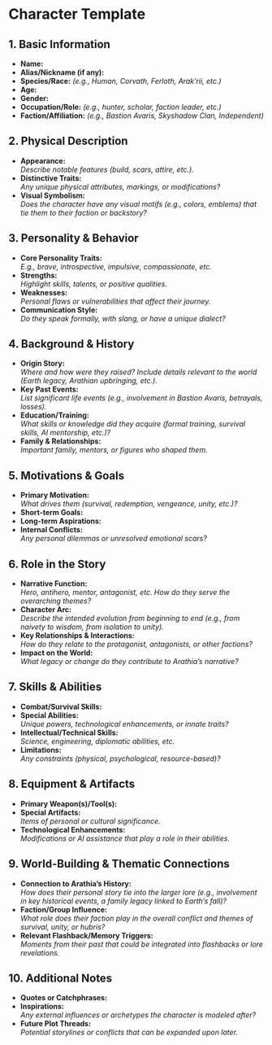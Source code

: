 # Character Template

## 1. Basic Information
- **Name:**  
- **Alias/Nickname (if any):**  
- **Species/Race:** *(e.g., Human, Corvath, Ferloth, Arak’rii, etc.)*  
- **Age:**  
- **Gender:**  
- **Occupation/Role:** *(e.g., hunter, scholar, faction leader, etc.)*  
- **Faction/Affiliation:** *(e.g., Bastion Avaris, Skyshadow Clan, Independent)*  

## 2. Physical Description
- **Appearance:**  
  *Describe notable features (build, scars, attire, etc.).*
- **Distinctive Traits:**  
  *Any unique physical attributes, markings, or modifications?*
- **Visual Symbolism:**  
  *Does the character have any visual motifs (e.g., colors, emblems) that tie them to their faction or backstory?*

## 3. Personality & Behavior
- **Core Personality Traits:**  
  *E.g., brave, introspective, impulsive, compassionate, etc.*
- **Strengths:**  
  *Highlight skills, talents, or positive qualities.*
- **Weaknesses:**  
  *Personal flaws or vulnerabilities that affect their journey.*
- **Communication Style:**  
  *Do they speak formally, with slang, or have a unique dialect?*

## 4. Background & History
- **Origin Story:**  
  *Where and how were they raised? Include details relevant to the world (Earth legacy, Arathian upbringing, etc.).*
- **Key Past Events:**  
  *List significant life events (e.g., involvement in Bastion Avaris, betrayals, losses).*
- **Education/Training:**  
  *What skills or knowledge did they acquire (formal training, survival skills, AI mentorship, etc.)?*
- **Family & Relationships:**  
  *Important family, mentors, or figures who shaped them.*

## 5. Motivations & Goals
- **Primary Motivation:**  
  *What drives them (survival, redemption, vengeance, unity, etc.)?*
- **Short-term Goals:**  
- **Long-term Aspirations:**  
- **Internal Conflicts:**  
  *Any personal dilemmas or unresolved emotional scars?*

## 6. Role in the Story
- **Narrative Function:**  
  *Hero, antihero, mentor, antagonist, etc. How do they serve the overarching themes?*
- **Character Arc:**  
  *Describe the intended evolution from beginning to end (e.g., from naivety to wisdom, from isolation to unity).*
- **Key Relationships & Interactions:**  
  *How do they relate to the protagonist, antagonists, or other factions?*
- **Impact on the World:**  
  *What legacy or change do they contribute to Arathia’s narrative?*

## 7. Skills & Abilities
- **Combat/Survival Skills:**  
- **Special Abilities:**  
  *Unique powers, technological enhancements, or innate traits?*
- **Intellectual/Technical Skills:**  
  *Science, engineering, diplomatic abilities, etc.*
- **Limitations:**  
  *Any constraints (physical, psychological, resource-based)?*

## 8. Equipment & Artifacts
- **Primary Weapon(s)/Tool(s):**  
- **Special Artifacts:**  
  *Items of personal or cultural significance.*
- **Technological Enhancements:**  
  *Modifications or AI assistance that play a role in their abilities.*

## 9. World-Building & Thematic Connections
- **Connection to Arathia’s History:**  
  *How does their personal story tie into the larger lore (e.g., involvement in key historical events, a family legacy linked to Earth’s fall)?*
- **Faction/Group Influence:**  
  *What role does their faction play in the overall conflict and themes of survival, unity, or hubris?*
- **Relevant Flashback/Memory Triggers:**  
  *Moments from their past that could be integrated into flashbacks or lore revelations.*

## 10. Additional Notes
- **Quotes or Catchphrases:**  
- **Inspirations:**  
  *Any external influences or archetypes the character is modeled after?*
- **Future Plot Threads:**  
  *Potential storylines or conflicts that can be expanded upon later.*
